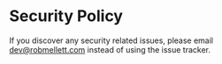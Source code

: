 # Security Policy

If you discover any security related issues, please email dev@robmellett.com instead of using the issue tracker.
